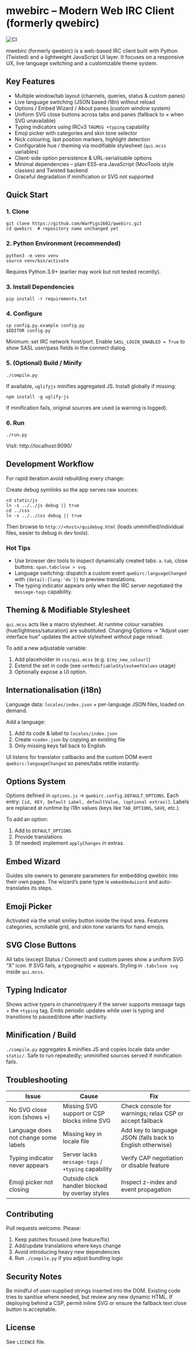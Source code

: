 
# mwebirc – Modern Web IRC Client (formerly qwebirc)

![CI](https://github.com/qwebirc/qwebirc/workflows/CI/badge.svg)

mwebirc (formerly qwebirc) is a web-based IRC client built with Python (Twisted) and a lightweight JavaScript UI layer. It focuses on a responsive UX, live language switching and a customizable theme system.

## Key Features

- Multiple window/tab layout (channels, queries, status & custom panes)
- Live language switching (JSON based i18n) without reload
- Options / Embed Wizard / About panes (custom window system)
- Uniform SVG close buttons across tabs and panes (fallback to × when SVG unavailable)
- Typing indicators using IRCv3 `TAGMSG +typing` capability
- Emoji picker with categories and skin tone selector
- Nick colouring, last position markers, highlight detection
- Configurable hue / theming via modifiable stylesheet (`qui.mcss` variables)
- Client-side option persistence & URL-serialisable options
- Minimal dependencies – plain ES5-era JavaScript (MooTools style classes) and Twisted backend
- Graceful degradation if minification or SVG not supported

## Quick Start

### 1. Clone
```
git clone https://github.com/WarPigs1602/qwebirc.git
cd qwebirc  # repository name unchanged yet
```

### 2. Python Environment (recommended)
```
python3 -m venv venv
source venv/bin/activate
```
Requires Python 3.9+ (earlier may work but not tested recently).

### 3. Install Dependencies
```
pip install -r requirements.txt
```

### 4. Configure
```
cp config.py.example config.py
$EDITOR config.py
```
Minimum: set IRC network host/port. Enable `SASL_LOGIN_ENABLED = True` to show SASL user/pass fields in the connect dialog.

### 5. (Optional) Build / Minify
```
./compile.py
```
If available, `uglifyjs` minifies aggregated JS. Install globally if missing:
```
npm install -g uglify-js
```
If minification fails, original sources are used (a warning is logged).

### 6. Run
```
./run.py
```
Visit: http://localhost:9090/
 
## Development Workflow

For rapid iteration avoid rebuilding every change:

Create debug symlinks so the app serves raw sources:
```
cd static/js
ln -s ../../js debug || true
cd ../css
ln -s ../../css debug || true
```
Then browse to `http://<host>/quidebug.html` (loads unminified/individual files, easier to debug in dev tools).

### Hot Tips
* Use browser dev tools to inspect dynamically created tabs: `a.tab`, close buttons: `span.tabclose > svg`.
* Language switching: dispatch a custom event `qwebirc:languageChanged` with `{detail:{lang:'de'}}` to preview translations.
* The typing indicator appears only when the IRC server negotiated the `message-tags` capability.

## Theming & Modifiable Stylesheet

`qui.mcss` acts like a macro stylesheet. At runtime colour variables (hue/lightness/saturation) are substituted. Changing Options → “Adjust user interface hue” updates the active stylesheet without page reload.

To add a new adjustable variable:
1. Add placeholder in `css/qui.mcss` (e.g. `$(my_new_colour)`)
2. Extend the set in code (see `setModifiableStylesheetValues` usage)
3. Optionally expose a UI option.

## Internationalisation (i18n)

Language data: `locales/index.json` + per-language JSON files, loaded on demand.

Add a language:
1. Add its code & label to `locales/index.json`
2. Create `<code>.json` by copying an existing file
3. Only missing keys fall back to English.

UI listens for translator callbacks and the custom DOM event `qwebirc:languageChanged` so panes/tabs retitle instantly.

## Options System

Options defined in `options.js` -> `qwebirc.config.DEFAULT_OPTIONS`. Each entry: `[id, KEY, Default Label, defaultValue, (optional extras)]`.
Labels are replaced at runtime by i18n values (keys like `TAB_OPTIONS`, `SAVE`, etc.).

To add an option:
1. Add to `DEFAULT_OPTIONS`
2. Provide translations
3. (If needed) implement `applyChanges` in extras.

## Embed Wizard

Guides site owners to generate parameters for embedding qwebirc into their own pages. The wizard’s pane type is `embeddedwizard` and auto-translates its steps.

## Emoji Picker
Activated via the small smiley button inside the input area. Features categories, scrollable grid, and skin tone variants for hand emojis.

## SVG Close Buttons
All tabs (except Status / Connect) and custom panes show a uniform SVG “X” icon. If SVG fails, a typographic × appears. Styling in `.tabclose svg` inside `qui.mcss`.

## Typing Indicator
Shows active typers in channel/query if the server supports message tags + the `+typing` tag. Emits periodic updates while user is typing and transitions to paused/done after inactivity.

## Minification / Build
`./compile.py` aggregates & minifies JS and copies locale data under `static/`. Safe to run repeatedly; unminified sources served if minification fails.

## Troubleshooting

| Issue | Cause | Fix |
|-------|-------|-----|
| No SVG close icon (shows ×) | Missing SVG support or CSP blocks inline SVG | Check console for warnings; relax CSP or accept fallback |
| Language does not change some labels | Missing key in locale file | Add key to language JSON (falls back to English otherwise) |
| Typing indicator never appears | Server lacks `message-tags` / `+typing` capability | Verify CAP negotiation or disable feature |
| Emoji picker not closing | Outside click handler blocked by overlay styles | Inspect z-index and event propagation |

## Contributing

Pull requests welcome. Please:
1. Keep patches focused (one feature/fix)
2. Add/update translations where keys change
3. Avoid introducing heavy new dependencies
4. Run `./compile.py` if you adjust bundling logic

## Security Notes

Be mindful of user-supplied strings inserted into the DOM. Existing code tries to sanitise where needed, but review any new dynamic HTML. If deploying behind a CSP, permit inline SVG or ensure the fallback text close button is acceptable.

## License

See `LICENCE` file.
